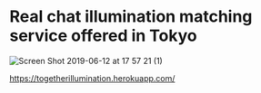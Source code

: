 # Real chat illumination matching service offered in Tokyo

![Screen Shot 2019-06-12 at 17 57 21 (1)](https://user-images.githubusercontent.com/32105339/59389520-79a63280-8d3c-11e9-874b-928884388938.png)

https://togetherillumination.herokuapp.com/


